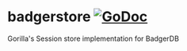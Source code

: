 # badgerstore [![GoDoc](https://godoc.org/github.com/bh90210/badgerstore?status.svg)](https://godoc.org/github.com/bh90210/badgerstore)
Gorilla's Session store implementation for BadgerDB
